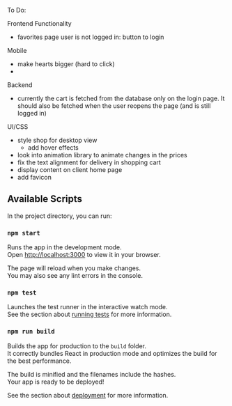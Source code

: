 To Do:

Frontend Functionality
- favorites page user is not logged in: button to login

Mobile
- make hearts bigger (hard to click)
- 

Backend
- currently the cart is fetched from the database only on the login page. It should also
  be fetched when the user reopens the page (and is still logged in)


UI/CSS
- style shop for desktop view
  - add hover effects
- look into animation library to animate changes in the prices
- fix the text alignment for delivery in shopping cart
- display content on client home page
- add favicon

## Available Scripts

In the project directory, you can run:

### `npm start`

Runs the app in the development mode.\
Open [http://localhost:3000](http://localhost:3000) to view it in your browser.

The page will reload when you make changes.\
You may also see any lint errors in the console.

### `npm test`

Launches the test runner in the interactive watch mode.\
See the section about [running tests](https://facebook.github.io/create-react-app/docs/running-tests) for more information.

### `npm run build`

Builds the app for production to the `build` folder.\
It correctly bundles React in production mode and optimizes the build for the best performance.

The build is minified and the filenames include the hashes.\
Your app is ready to be deployed!

See the section about [deployment](https://facebook.github.io/create-react-app/docs/deployment) for more information.



